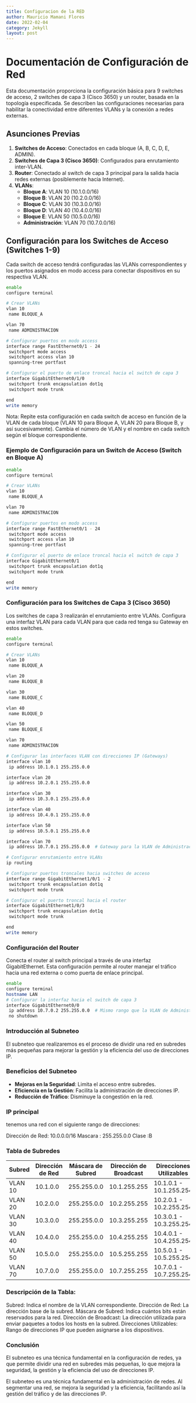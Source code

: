 ```yaml
---
title: Configuracion de la RED
author: Mauricio Mamani Flores
date: 2022-02-04
category: Jekyll
layout: post
---
```



# Documentación de Configuración de Red

Esta documentación proporciona la configuración básica para 9 switches de acceso, 2 switches de capa 3 (Cisco 3650) y un router, basada en la topología especificada. Se describen las configuraciones necesarias para habilitar la conectividad entre diferentes VLANs y la conexión a redes externas.

## Asunciones Previas

1. **Switches de Acceso**: Conectados en cada bloque (A, B, C, D, E, ADMIN).
2. **Switches de Capa 3 (Cisco 3650)**: Configurados para enrutamiento inter-VLAN.
3. **Router**: Conectado al switch de capa 3 principal para la salida hacia redes externas (posiblemente hacia Internet).
4. **VLANs**:
   - **Bloque A**: VLAN 10 (10.1.0.0/16) 
   - **Bloque B**: VLAN 20 (10.2.0.0/16)
   - **Bloque C**: VLAN 30 (10.3.0.0/16)
   - **Bloque D**: VLAN 40 (10.4.0.0/16)
   - **Bloque E**: VLAN 50 (10.5.0.0/16)
   - **Administración**: VLAN 70 (10.7.0.0/16)

## Configuración para los Switches de Acceso (Switches 1-9)

Cada switch de acceso tendrá configuradas las VLANs correspondientes y los puertos asignados en modo access para conectar dispositivos en su respectiva VLAN.
```bash
enable
configure terminal

# Crear VLANs
vlan 10
 name BLOQUE_A

vlan 70
 name ADMINISTRACION

# Configurar puertos en modo access
interface range FastEthernet0/1 - 24
 switchport mode access
 switchport access vlan 10
 spanning-tree portfast

# Configurar el puerto de enlace troncal hacia el switch de capa 3
interface GigabitEthernet0/1/0
 switchport trunk encapsulation dot1q
 switchport mode trunk

end
write memory


```
Nota: Repite esta configuración en cada switch de acceso en función de la VLAN de cada bloque (VLAN 10 para Bloque A, VLAN 20 para Bloque B, y así sucesivamente). Cambia el número de VLAN y el nombre en cada switch según el bloque correspondiente.

### Ejemplo de Configuración para un Switch de Acceso (Switch en Bloque A)

```bash
enable
configure terminal

# Crear VLANs
vlan 10
 name BLOQUE_A

vlan 70
 name ADMINISTRACION

# Configurar puertos en modo access
interface range FastEthernet0/1 - 24
 switchport mode access
 switchport access vlan 10
 spanning-tree portfast

# Configurar el puerto de enlace troncal hacia el switch de capa 3 
interface GigabitEthernet0/1
 switchport trunk encapsulation dot1q
 switchport mode trunk

end
write memory
```

### Configuración para los Switches de Capa 3 (Cisco 3650)
Los switches de capa 3 realizarán el enrutamiento entre VLANs. Configura una interfaz VLAN para cada VLAN para que cada red tenga su Gateway en estos switches.
```bash
enable
configure terminal

# Crear VLANs
vlan 10
 name BLOQUE_A

vlan 20
 name BLOQUE_B

vlan 30
 name BLOQUE_C

vlan 40
 name BLOQUE_D

vlan 50
 name BLOQUE_E

vlan 70
 name ADMINISTRACION

# Configurar las interfaces VLAN con direcciones IP (Gateways)
interface vlan 10
 ip address 10.1.0.1 255.255.0.0

interface vlan 20
 ip address 10.2.0.1 255.255.0.0

interface vlan 30
 ip address 10.3.0.1 255.255.0.0

interface vlan 40
 ip address 10.4.0.1 255.255.0.0

interface vlan 50
 ip address 10.5.0.1 255.255.0.0

interface vlan 70
 ip address 10.7.0.1 255.255.0.0  # Gateway para la VLAN de Administración

# Configurar enrutamiento entre VLANs
ip routing

# Configurar puertos troncales hacia switches de acceso
interface range GigabitEthernet1/0/1 - 2
 switchport trunk encapsulation dot1q
 switchport mode trunk

# Configurar el puerto troncal hacia el router
interface GigabitEthernet1/0/3
 switchport trunk encapsulation dot1q
 switchport mode trunk

end
write memory
```

### Configuración del Router
Conecta el router al switch principal a través de una interfaz GigabitEthernet. Esta configuración permite al router manejar el tráfico hacia una red externa o como puerta de enlace principal.
```bash
enable
configure terminal
hostname LAN
# Configurar la interfaz hacia el switch de capa 3
interface GigabitEthernet0/0
 ip address 10.7.0.2 255.255.0.0  # Mismo rango que la VLAN de Administración
 no shutdown

```

### Introducción al Subneteo
El subneteo que realizaremos es el proceso de dividir una red en subredes más pequeñas para mejorar la gestión y la eficiencia del uso de direcciones IP.

### Beneficios del Subneteo
- **Mejoras en la Seguridad**: Limita el acceso entre subredes.
- **Eficiencia en la Gestión**: Facilita la administración de direcciones IP.
- **Reducción de Tráfico**: Disminuye la congestión en la red.
### IP principal
tenemos una red con el siguiente rango de direcciones:

Dirección de Red: 10.0.0.0/16
Mascara         : 255.255.0.0
Clase           :B

### Tabla de Subredes

| Subred         | Dirección de Red  | Máscara de Subred  | Dirección de Broadcast | Direcciones Utilizables         |
|----------------|-------------------|---------------------|------------------------|----------------------------------|
| VLAN 10        | 10.1.0.0         | 255.255.0.0         | 10.1.255.255          | 10.1.0.1 - 10.1.255.254         |
| VLAN 20        | 10.2.0.0         | 255.255.0.0         | 10.2.255.255          | 10.2.0.1 - 10.2.255.254         |
| VLAN 30        | 10.3.0.0         | 255.255.0.0         | 10.3.255.255          | 10.3.0.1 - 10.3.255.254         |
| VLAN 40        | 10.4.0.0         | 255.255.0.0         | 10.4.255.255          | 10.4.0.1 - 10.4.255.254         |
| VLAN 50        | 10.5.0.0         | 255.255.0.0         | 10.5.255.255          | 10.5.0.1 - 10.5.255.254         |
| VLAN 70        | 10.7.0.0         | 255.255.0.0         | 10.7.255.255          | 10.7.0.1 - 10.7.255.254         |

### Descripción de la Tabla:
Subred: Indica el nombre de la VLAN correspondiente.
Dirección de Red: La dirección base de la subred.
Máscara de Subred: Indica cuántos bits están reservados para la red.
Dirección de Broadcast: La dirección utilizada para enviar paquetes a todos los hosts en la subred.
Direcciones Utilizables: Rango de direcciones IP que pueden asignarse a los dispositivos.
### Conclusión
El subneteo es una técnica fundamental en la configuración de redes, ya que permite dividir
una red en subredes más pequeñas, lo que mejora la seguridad, la gestión y la eficiencia del uso de direcciones IP.

El subneteo es una técnica fundamental en la administración de redes. Al segmentar una red, se mejora la seguridad y la eficiencia, facilitando así la gestión del tráfico y de las direcciones IP.
